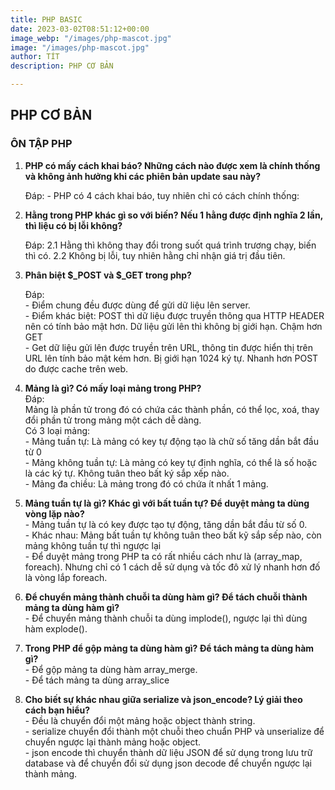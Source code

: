 ```yaml
---
title: PHP BASIC
date: 2023-03-02T08:51:12+00:00
image_webp: "/images/php-mascot.jpg"
image: "/images/php-mascot.jpg"
author: TÍT
description: PHP CƠ BẢN

---
```

## **PHP CƠ BẢN**

### **ÔN TẬP PHP**

1. **PHP có mấy cách khai báo? Những cách nào được xem là chính thống và không ảnh hưởng khi các phiên bản update sau này?**

   Đáp: - PHP có 4 cách khai báo, tuy nhiên chỉ có cách chính thống: <?php ?>
2. **Hằng trong PHP khác gì so với biến? Nếu 1 hằng được định nghĩa 2 lần, thì liệu có bị lỗi không?**

   Đáp:
   2\.1 Hằng thì không thay đổi trong suốt quá trình trương chạy, biến thì có.
   2\.2 Không bị lỗi, tuy nhiên hằng chỉ nhận giá trị đầu tiên.
3. **Phân biệt $_POST và $_GET trong php?**

   Đáp:  
   \- Điểm chung đều được dùng để gửi dữ liệu lên server.  
   \- Điểm khác biệt: POST thì dữ liệu được truyền thông qua HTTP HEADER nên có tính bảo mật hơn. Dữ liệu gửi lên thì không bị giới hạn. Chậm hơn GET  
   \- Get dữ liệu gửi lên được truyền trên URL, thông tin được hiển thị  trên URL lên tính bảo mật kém hơn. Bị giới hạn 1024 ký tự. Nhanh hơn POST do được cache trên web.
4. **Mảng là gì? Có mấy loại mảng trong PHP?**  
   Đáp:  
   Mảng là phần tử trong đó có chứa các thành phần, có thể lọc, xoá, thay đổi phần tử trong mảng một cách dễ dàng.  
   Có 3 loại mảng:  
   \- Mảng tuần tự: Là mảng có key tự động tạo là chữ số tăng dần bắt đầu từ 0  
   \- Mảng không tuần tự: Là mảng có key tự định nghĩa, có thể là số hoặc là các ký tự. Không tuân theo bất ký sắp xếp nào.  
   \- Mảng đa chiều: Là mảng trong đó có chứa ít nhất 1 mảng.
5. **Mảng tuần tự là gì? Khác gì với bất tuần tự? Để duyệt mảng ta dùng vòng lặp nào?**  
   \- Mảng tuần tự là có key được tạo tự động, tăng dần bắt đầu từ số 0.  
   \- Khác nhau: Mảng bất tuần tự không tuân theo bất kỹ sắp sếp nào,  còn mảng không tuần tự thì ngược lại  
   \- Để duyệt mảng trong PHP ta có rất nhiều cách như là (array_map,  foreach). Nhưng chỉ có 1 cách dễ sử dụng và tốc đô xử lý nhanh hơn đố là vòng lắp foreach.
6. **Để chuyển mảng thành chuỗi ta dùng hàm gì? Để tách chuỗi thành mảng ta dùng hàm gì?**  
   \- Để chuyển mảng thành chuỗi ta dùng implode(), ngược lại thì dùng hàm explode().
7. **Trong PHP để gộp mảng ta dùng hàm gì? Để tách mảng ta dùng hàm gì?**  
   \- Để gộp mảng ta dùng hàm array_merge.  
   \- Để tách mảng ta dùng array_slice
8. **Cho biết sự khác nhau giữa serialize và json_encode? Lý giải theo cách bạn hiểu?**  
   \- Đều là chuyển đổi một mảng hoặc object thành string.  
   \- serialize chuyển đổi thành một chuỗi theo chuẩn PHP và unserialize để chuyển ngược lại thành mảng hoặc object.  
   \- json encode thì chuyển thành dữ liệu JSON để sử dụng trong lưu trữ database và để chuyển đổi sử dụng json decode để chuyển ngược lại thành mảng.